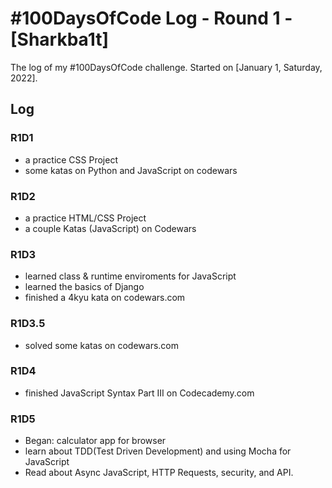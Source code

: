 # #100DaysOfCode Log - Round 1 - [Sharkba1t]

The log of my #100DaysOfCode challenge. Started on [January 1, Saturday, 2022].

## Log

### R1D1  
+ a practice CSS Project
+ some katas on Python and JavaScript on codewars

### R1D2  
+ a practice HTML/CSS Project
+ a couple Katas (JavaScript) on Codewars

### R1D3
+ learned class & runtime enviroments for JavaScript
+ learned the basics of Django
+ finished a 4kyu kata on codewars.com

### R1D3.5
+ solved some katas on codewars.com

### R1D4
+ finished JavaScript Syntax Part III on Codecademy.com

### R1D5
+ Began: calculator app for browser
+ learn about TDD(Test Driven Development) and using Mocha for JavaScript
+ Read about Async JavaScript, HTTP Requests, security, and API.